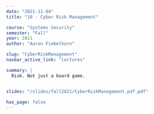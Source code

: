 ```yaml
---
date: "2021-11-04"
title: "10 - Cyber Risk Management"

course: "Systems Security"
semester: "Fall"
year: 2021
author: "Aaron Fiebelkorn"

slug: "CyberRiskManagement" 
navbar_active_link: "lectures"

summary: |
  Risk. Not just a board game.


slides: "/slides/fall2021/CyberRiskManagement.pdf.pdf"

has_page: false
---
```

